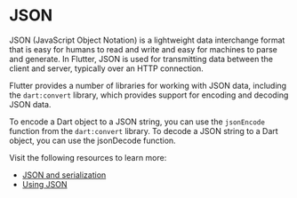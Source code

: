 # JSON

JSON (JavaScript Object Notation) is a lightweight data interchange format that is easy for humans to read and write and easy for machines to parse and generate. In Flutter, JSON is used for transmitting data between the client and server, typically over an HTTP connection.

Flutter provides a number of libraries for working with JSON data, including the `dart:convert` library, which provides support for encoding and decoding JSON data.

To encode a Dart object to a JSON string, you can use the `jsonEncode` function from the `dart:convert` library. To decode a JSON string to a Dart object, you can use the jsonDecode function.

Visit the following resources to learn more:

- [JSON and serialization](https://docs.flutter.dev/development/data-and-backend/json)
- [Using JSON](https://dart.dev/guides/json)